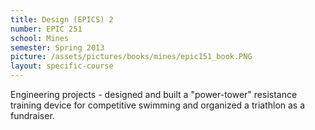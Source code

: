 ```yaml
---
title: Design (EPICS) 2
number: EPIC 251
school: Mines
semester: Spring 2013
picture: /assets/pictures/books/mines/epic151_book.PNG
layout: specific-course
---
```

Engineering projects - designed and built a "power-tower" resistance training device for competitive swimming and organized a triathlon as a fundraiser.